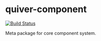 # quiver-component

[![Build Status](https://travis-ci.org/quiverjs/quiver-component.svg?branch=master)](https://travis-ci.org/quiverjs/quiver-component)

Meta package for core component system.
